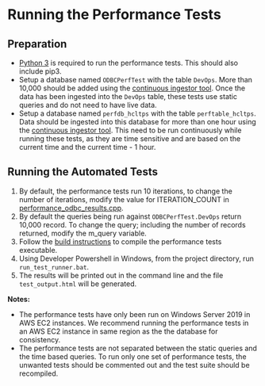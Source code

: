 # Running the Performance Tests

## Preparation

* [Python 3](https://www.python.org/downloads/) is required to run the performance tests. This should also include pip3.
* Setup a database named `ODBCPerfTest` with the table `DevOps`. More than 10,000 should be added using the [continuous ingestor tool](https://github.com/awslabs/amazon-timestream-tools/tree/mainline/tools/continuous-ingestor). Once the data has been ingested into the `DevOps` table, these tests use static queries and do not need to have live data. 
* Setup a database named `perfdb_hcltps` with the table `perftable_hcltps`. Data should be ingested into this database for more than one hour using the [continuous ingestor tool](https://github.com/awslabs/amazon-timestream-tools/tree/mainline/tools/continuous-ingestor). This need to be run continuously while running these tests, as they are time sensitive and are based on the current time and the current time - 1 hour.

## Running the Automated Tests

1. By default, the performance tests run 10 iterations, to change the number of iterations, modify the value for ITERATION_COUNT in [performance_odbc_results.cpp](../../src/PerformanceTests/PTODBCResults/performance_odbc_results.cpp). 
2. By default the queries being run against `ODBCPerfTest.DevOps` return 10,000 record. To change the query; including the number of records returned, modify the m_query variable. 
3. Follow the [build instructions](./BUILD_INSTRUCTIONS.md) to compile the performance tests executable.
4. Using Developer Powershell in Windows, from the project directory, run `run_test_runner.bat`.
5. The results will be printed out in the command line and the file `test_output.html` will be generated.

**Notes:** 
* The performance tests have only been run on Windows Server 2019 in AWS EC2 instances. We recommend running the performance tests in an AWS EC2 instance in same region as the the database for consistency.
* The performance tests are not separated between the static queries and the time based queries. To run only one set of performance tests, the unwanted tests should be commented out and the test suite should be recompiled.
